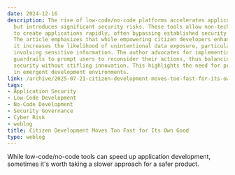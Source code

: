 ```yaml
---
date: 2024-12-16
description: The rise of low-code/no-code platforms accelerates application development
  but introduces significant security risks. These tools allow non-technical users
  to create applications rapidly, often bypassing established security protocols.
  The article emphasizes that while empowering citizen developers enhances productivity,
  it increases the likelihood of unintentional data exposure, particularly in automations
  involving sensitive information. The author advocates for implementing automated
  guardrails to prompt users to reconsider their actions, thus balancing speed and
  security without stifling innovation. This highlights the need for proactive governance
  in emergent development environments.
link: /archive/2025-07-21-citizen-development-moves-too-fast-for-its-own-good
tags:
- Application Security
- Low-Code Development
- No-Code Development
- Security Governance
- Cyber Risk
- weblog
title: Citizen Development Moves Too Fast for Its Own Good
type: weblog
---
```


While low-code/no-code tools can speed up application development, sometimes it's worth taking a slower approach for a safer product.

